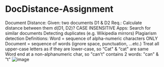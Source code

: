 # DocDistance-Assignment

Document Distance:
        Given: two documents D1 & D2
        Req.: Calculate distance between them d(D1, D2)? 
                 CASE INSENSITIVE
Apps:
        Search for similar documents
        Detecting duplicates (e.g. Wikipedia mirrors)
        Plagiarism detection
Definitions:
      Word = sequence of alpha-numeric characters ONLY
      Document = sequence of words (ignore space, punctuation, …etc.) 
      Treat all upper-case letters as if they are lower-case, so “Cat" & “cat" are same
      Word end at a non-alphanumeric char, so "can't" contains 2 words: "can" & "t"
      ![image](https://user-images.githubusercontent.com/83876261/218766446-75deb3ac-7f2a-4423-b2c1-96eb478fa506.png)

